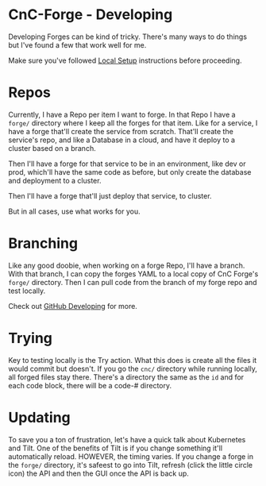 # CnC-Forge - Developing

Developing Forges can be kind of tricky. There's many ways to do things but I've
found a few that work well for me.

Make sure you've followed [Local Setup](Setup.md#Local) instructions before proceeding.

# Repos

Currently, I have a Repo per item I want to forge. In that Repo I have a `forge/` directory
where I keep all the forges for that item. Like for a service, I have a forge that'll create
the service from scratch. That'll create the service's repo, and like a Database in a cloud,
and have it deploy to a cluster based on a branch.

Then I'll have a forge for that service to be in an environment, like dev or prod, which'll
have the same code as before, but only create the database and deployment to a cluster.

Then I'll have a forge that'll just deploy that service, to cluster.

But in all cases, use what works for you.

# Branching

Like any good doobie, when working on a forge Repo, I'll have a branch. With that branch, I
can copy the forges YAML to a local copy of CnC Forge's `forge/` directory. Then I can pull
code from the branch of my forge repo and test locally.

Check out [GitHub Developing](GitHub.md#Developing) for more.

# Trying

Key to testing locally is the Try action. What this does is create all the files it would commit
but doesn't. If you go the `cnc/` directory while running locally, all forged files stay there.
There's a directory the same as the `id` and for each code block, there will be a code-#
directory.

# Updating

To save you a ton of frustration, let's have a quick talk about Kubernetes and Tilt. One of the
benefits of Tilt is if you change something it'll automatically reload. HOWEVER, the timing
varies. If you change a forge in the `forge/` directory, it's safeest to go into Tilt, refresh
(click the little circle icon) the API and then the GUI once the API is back up.
